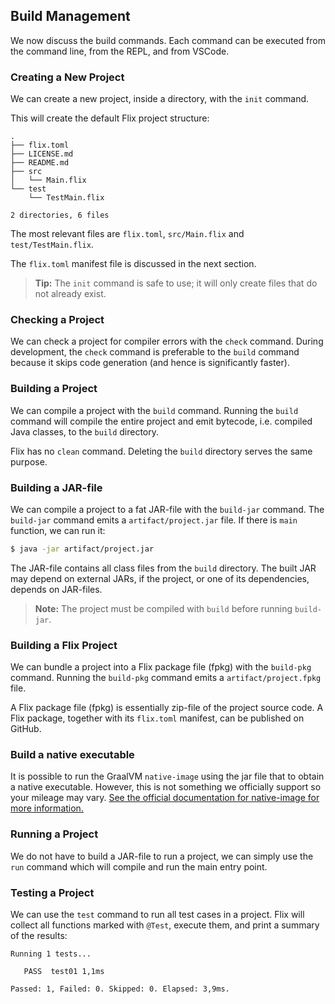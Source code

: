 ## Build Management

We now discuss the build commands. Each command can be executed from the command
line, from the REPL, and from VSCode.

### Creating a New Project

We can create a new project, inside a directory, with the `init` command.

This will create the default Flix project structure:

```
.
├── flix.toml
├── LICENSE.md
├── README.md
├── src
│   └── Main.flix
└── test
    └── TestMain.flix

2 directories, 6 files
```

The most relevant files are `flix.toml`, `src/Main.flix` and
`test/TestMain.flix`.

The `flix.toml` manifest file is discussed in the next section.

> **Tip:** The `init` command is safe to use; it will only create files that do
> not already exist.

### Checking a Project

We can check a project for compiler errors with the `check` command. During
development, the `check` command is preferable to the `build` command because it
skips code generation (and hence is significantly faster).

### Building a Project

We can compile a project with the `build` command. Running the `build` command
will compile the entire project and emit bytecode, i.e. compiled Java classes,
to the `build` directory.

Flix has no `clean` command. Deleting the `build` directory serves the same
purpose.

### Building a JAR-file

We can compile a project to a fat JAR-file with the `build-jar` command. The
`build-jar` command emits a `artifact/project.jar` file. If there is `main`
function, we can run it:

```bash
$ java -jar artifact/project.jar
```

The JAR-file contains all class files from the `build` directory. The built JAR
may depend on external JARs, if the project, or one of its dependencies, depends
on JAR-files.

> **Note:** The project must be compiled with `build` before running
> `build-jar`.

### Building a Flix Project

We can bundle a project into a Flix package file (fpkg) with the `build-pkg`
command. Running the `build-pkg` command emits a `artifact/project.fpkg` file.

A Flix package file (fpkg) is essentially zip-file of the project source code. A
Flix package, together with its `flix.toml` manifest, can be published on
GitHub.

### Build a native executable

It is possible to run the GraalVM `native-image` using the
jar file that to obtain a native executable.
However, this is not something we officially support so
your mileage may vary.
[See the official documentation for native-image for more information.](https://www.graalvm.org/latest/reference-manual/native-image/)

### Running a Project

We do not have to build a JAR-file to run a project, we can simply use the `run`
command which will compile and run the main entry point.

### Testing a Project

We can use the `test` command to run all test cases in a project. Flix will
collect all functions marked with `@Test`, execute them, and print a summary of
the results:

```
Running 1 tests...

   PASS  test01 1,1ms

Passed: 1, Failed: 0. Skipped: 0. Elapsed: 3,9ms.
```
